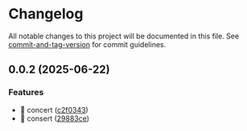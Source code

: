 # Changelog

All notable changes to this project will be documented in this file. See [commit-and-tag-version](https://github.com/absolute-version/commit-and-tag-version) for commit guidelines.

## 0.0.2 (2025-06-22)


### Features

* 🎸 concert ([c2f0343](https://github.com/suwannason-alt/concert-api/commit/c2f0343b1af8a0ebc8af9a28562a24bba52fe1c7))
* 🎸 consert ([29883ce](https://github.com/suwannason-alt/concert-api/commit/29883ce2cf43a0c82fdcb286436a053cdc2174ff))
